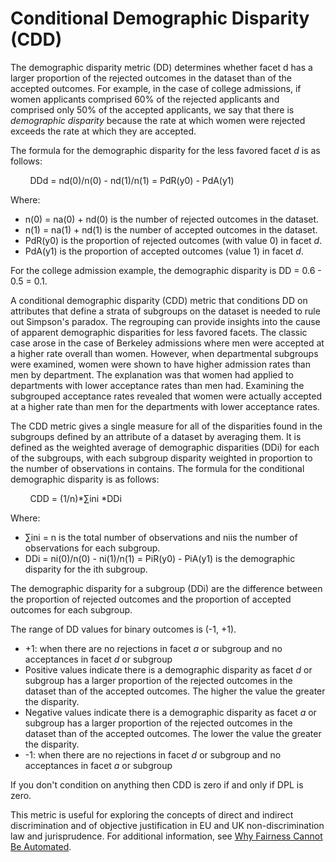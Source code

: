 # Conditional Demographic Disparity \(CDD\)<a name="clarify-data-bias-metric-cddl"></a>

The demographic disparity metric \(DD\) determines whether facet d has a larger proportion of the rejected outcomes in the dataset than of the accepted outcomes\. For example, in the case of college admissions, if women applicants comprised 60% of the rejected applicants and comprised only 50% of the accepted applicants, we say that there is *demographic disparity* because the rate at which women were rejected exceeds the rate at which they are accepted\.

The formula for the demographic disparity for the less favored facet *d* is as follows: 

        DDd = nd\(0\)/n\(0\) \- nd\(1\)/n\(1\) = PdR\(y0\) \- PdA\(y1\) 

Where: 
+ n\(0\) = na\(0\) \+ nd\(0\) is the number of rejected outcomes in the dataset\.
+ n\(1\) = na\(1\) \+ nd\(1\) is the number of accepted outcomes in the dataset\.
+ PdR\(y0\) is the proportion of rejected outcomes \(with value 0\) in facet *d*\.
+ PdA\(y1\) is the proportion of accepted outcomes \(value 1\) in facet *d*\.

For the college admission example, the demographic disparity is DD = 0\.6 \- 0\.5 = 0\.1\. 

A conditional demographic disparity \(CDD\) metric that conditions DD on attributes that define a strata of subgroups on the dataset is needed to rule out Simpson's paradox\. The regrouping can provide insights into the cause of apparent demographic disparities for less favored facets\. The classic case arose in the case of Berkeley admissions where men were accepted at a higher rate overall than women\. However, when departmental subgroups were examined, women were shown to have higher admission rates than men by department\. The explanation was that women had applied to departments with lower acceptance rates than men had\. Examining the subgrouped acceptance rates revealed that women were actually accepted at a higher rate than men for the departments with lower acceptance rates\.

The CDD metric gives a single measure for all of the disparities found in the subgroups defined by an attribute of a dataset by averaging them\. It is defined as the weighted average of demographic disparities \(DDi\) for each of the subgroups, with each subgroup disparity weighted in proportion to the number of observations in contains\. The formula for the conditional demographic disparity is as follows:

        CDD = \(1/n\)\*∑ini \*DDi 

Where: 
+ ∑ini = n is the total number of observations and niis the number of observations for each subgroup\.
+ DDi = ni\(0\)/n\(0\) \- ni\(1\)/n\(1\) = PiR\(y0\) \- PiA\(y1\) is the demographic disparity for the ith subgroup\.

The demographic disparity for a subgroup \(DDi\) are the difference between the proportion of rejected outcomes and the proportion of accepted outcomes for each subgroup\. 

The range of DD values for binary outcomes is \(\-1, \+1\)\. 
+ \+1: when there are no rejections in facet *a* or subgroup and no acceptances in facet *d* or subgroup
+ Positive values indicate there is a demographic disparity as facet *d* or subgroup has a larger proportion of the rejected outcomes in the dataset than of the accepted outcomes\. The higher the value the greater the disparity\.
+ Negative values indicate there is a demographic disparity as facet *a* or subgroup has a larger proportion of the rejected outcomes in the dataset than of the accepted outcomes\. The lower the value the greater the disparity\.
+ \-1: when there are no rejections in facet *d* or subgroup and no acceptances in facet *a* or subgroup

If you don't condition on anything then CDD is zero if and only if DPL is zero\.

This metric is useful for exploring the concepts of direct and indirect discrimination and of objective justification in EU and UK non\-discrimination law and jurisprudence\. For additional information, see [Why Fairness Cannot Be Automated](https://arxiv.org/abs/2005.05906)\. 